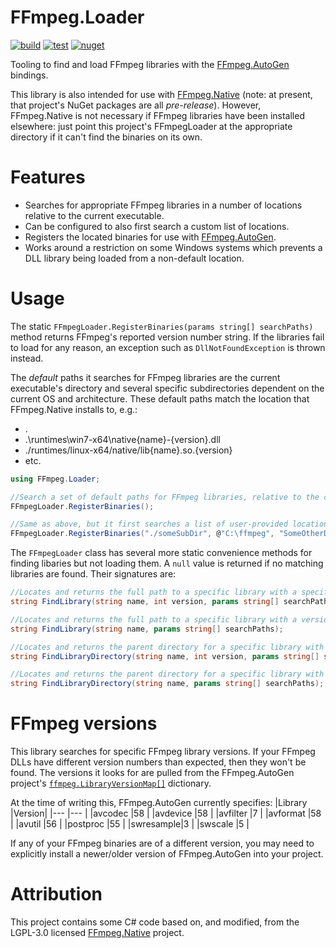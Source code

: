 # FFmpeg.Loader
[![build](https://img.shields.io/azure-devops/build/SMMX/FFmpeg.Loader/3)](https://dev.azure.com/SMMX/FFmpeg.Loader/_build?definitionId=3)
[![test](https://img.shields.io/azure-devops/tests/SMMX/FFmpeg.Loader/3)](https://dev.azure.com/SMMX/FFmpeg.Loader/_build?definitionId=3)
[![nuget](https://img.shields.io/nuget/v/FFmpeg.Loader)](https://www.nuget.org/packages/FFmpeg.Loader/)

Tooling to find and load FFmpeg libraries with the [FFmpeg.AutoGen](https://github.com/Ruslan-B/FFmpeg.AutoGen) bindings.

This library is also intended for use with [FFmpeg.Native](https://github.com/quamotion/ffmpeg-win32) (note: at present, that project's NuGet packages are all *pre-release*). However, FFmpeg.Native is not necessary if FFmpeg libraries have been installed elsewhere: just point this project's FFmpegLoader at the appropriate directory if it can't find the binaries on its own.

# Features
* Searches for appropriate FFmpeg libraries in a number of locations relative to the current executable.
* Can be configured to also first search a custom list of locations.
* Registers the located binaries for use with [FFmpeg.AutoGen](https://github.com/Ruslan-B/FFmpeg.AutoGen).
* Works around a restriction on some Windows systems which prevents a DLL library being loaded from a non-default location.

# Usage
The static `FFmpegLoader.RegisterBinaries(params string[] searchPaths)` method returns FFmpeg's reported version number string. If the libraries fail to load for any reason, an exception such as `DllNotFoundException` is thrown instead.

The *default* paths it searches for FFmpeg libraries are the current executable's directory and several specific subdirectories dependent on the current OS and architecture. These default paths match the location that FFmpeg.Native installs to, e.g.:
* .
* .\runtimes\win7-x64\native\{name}-{version}.dll
* ./runtimes/linux-x64/native/lib{name}.so.{version}
* etc.

```csharp
using FFmpeg.Loader;
```
```csharp
//Search a set of default paths for FFmpeg libraries, relative to the current executable, and set FFmpeg.AutoGen to load from there.
FFmpegLoader.RegisterBinaries();

//Same as above, but it first searches a list of user-provided locations. The method-signature is params string[] so you can supply as many search paths as you need.
FFmpegLoader.RegisterBinaries("./someSubDir", @"C:\ffmpeg", "SomeOtherDir");
```

The `FFmpegLoader` class has several more static convenience methods for finding libaries but not loading them. A `null` value is returned if no matching libraries are found. Their signatures are:

```csharp
//Locates and returns the full path to a specific library with a specific version
string FindLibrary(string name, int version, params string[] searchPaths);

//Locates and returns the full path to a specific library with a version provided by FFmpeg.AutoGen
string FindLibrary(string name, params string[] searchPaths);

//Locates and returns the parent directory for a specific library with a specific version
string FindLibraryDirectory(string name, int version, params string[] searchPaths);

//Locates and returns the parent directory for a specific library with a version provided by FFmpeg.AutoGen
string FindLibraryDirectory(string name, params string[] searchPaths);
```

# FFmpeg versions
This library searches for specific FFmpeg library versions. If your FFmpeg DLLs have different version numbers than expected, then they won't be found. The versions it looks for are pulled from the FFmpeg.AutoGen project's [`ffmpeg.LibraryVersionMap[]`](https://raw.githubusercontent.com/Ruslan-B/FFmpeg.AutoGen/master/FFmpeg.AutoGen/FFmpeg.libraries.g.cs) dictionary.

At the time of writing this, FFmpeg.AutoGen currently specifies:
|Library   |Version|
|---       |---    |
|avcodec   |58     |
|avdevice  |58     |
|avfilter  |7      |
|avformat  |58     |
|avutil    |56     |
|postproc  |55     |
|swresample|3      |
|swscale   |5      |

If any of your FFmpeg binaries are of a different version, you may need to explicitly install a newer/older version of FFmpeg.AutoGen into your project.

# Attribution
This project contains some C# code based on, and modified, from the LGPL-3.0 licensed [FFmpeg.Native](https://github.com/quamotion/ffmpeg-win32) project.
